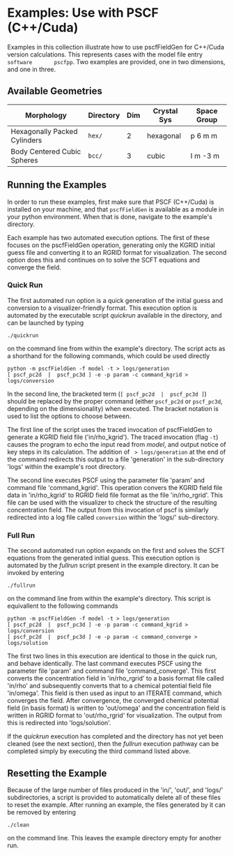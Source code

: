 # Examples: Use with PSCF (C++/Cuda)

Examples in this collection illustrate how to use pscfFieldGen
for C++/Cuda version calculations.
This represents cases with the model file entry `software       pscfpp`.
Two examples are provided, one in two dimensions, and one in three.

## Available Geometries

Morphology                      | Directory |  Dim  | Crystal Sys   | Space Group
----------------------------    | --------- | ----- | ------------  | -----------
Hexagonally Packed Cylinders    | `hex/`    |   2   | hexagonal     | p 6 m m
Body Centered Cubic Spheres     | `bcc/`    |   3   | cubic         | I m -3 m

## Running the Examples

In order to run these examples, first make sure that PSCF (C++/Cuda) is installed on your
machine, and that `pscfFieldGen` is available as a module in your python environment.
When that is done, navigate to the example's directory. 

Each example has two
automated execution options. The first of these focuses on the pscfFieldGen 
operation, generating only the KGRID initial guess file and converting it to
an RGRID format for visualization. The second option does this and
continues on to solve the SCFT equations and converge the field.

### Quick Run

The first automated run option is a quick generation of the initial guess and
conversion to a visualizer-friendly format. This execution option is automated
by the executable script *quickrun* available in the directory, and can be launched
by typing

```
./quickrun
```

on the command line from within the example's directory. 
The script acts as a shorthand for the following
commands, which could be used directly

```
python -m pscfFieldGen -f model -t > logs/generation
[ pscf_pc2d  |  pscf_pc3d ] -e -p param -c command_kgrid > logs/conversion
```

In the second line, the bracketed term (`[ pscf_pc2d  |  pscf_pc3d ]`)
should be replaced by the proper command (either `pscf_pc2d` or `pscf_pc3d`,
depending on the dimensionality) when executed. The bracket notation 
is used to list the options to choose between.

The first line of the script uses the traced invocation of pscfFieldGen
to generate a KGRID field file ('in/rho_kgrid'). The traced invocation 
(flag `-t`) causes the program to echo the input read from *model*,
and output notice of key steps in its calculation.
The addition of ` > logs/generation`
at the end of the command redirects this output to a file 'generation'
in the sub-directory 'logs' within the example's root directory.

The second line executes PSCF using the parameter file 'param' and
command file 'command_kgrid'.
This operation convers the KGRID field file data in 'in/rho_kgrid' to
RGRID field file format as the file 'in/rho_rgrid'. This file can be used 
with the visualizer to check the structure of the resulting concentration
field. The output from this invocation of pscf is similarly redirected
into a log file called `conversion` within the 'logs/' sub-directory.

### Full Run

The second automated run option expands on the first and solves the
SCFT equations from the generated initial guess. This execution option
is automated by the *fullrun* script present in the example directory.
It can be invoked by entering

```
./fullrun
```

on the command line from within the example's directory. 
This script is equivallent to the following commands

```
python -m pscfFieldGen -f model -t > logs/generation
[ pscf_pc2d  |  pscf_pc3d ] -e -p param -c command_kgrid > logs/conversion
[ pscf_pc2d  |  pscf_pc3d ] -e -p param -c command_converge > logs/solution
```

The first two lines in this execution are identical to those 
in the quick run, and behave identically.
The last command executes PSCF using the parameter file 
'param' and command file 'command_converge'. 
This first converts the concentration field
in 'in/rho_rgrid' to a basis format file called 'in/rho' and
subsequently converts that to a chemical potential 
field file 'in/omega'. This field is then used as input to
an ITERATE command, which converges the field.
After convergence, the converged chemical potential field
(in basis format) is written to 'out/omega' and
the concentration field is written in RGRID format 
to 'out/rho_rgrid' for visualization.
The output from this is redirected into 'logs/solution'.

If the *quickrun* execution has completed and the directory
has not yet been cleaned (see the next section), then the
*fullrun* execution pathway can be completed simply by executing
the third command listed above.

## Resetting the Example

Because of the large number of files produced in the 'in/', 'out/',
and 'logs/' subdirectories, 
a script is provided to automatically delete all of these files to reset
the example.
After running an example, the files generated by it can
be removed by entering 

```
./clean
```

on the command line. This leaves the example directory empty for another run.
